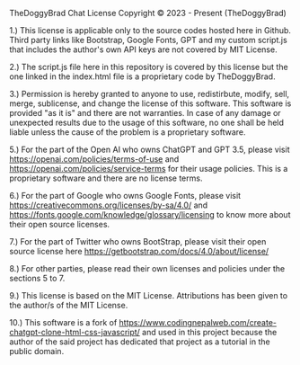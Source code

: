 TheDoggyBrad Chat License
Copyright © 2023 - Present (TheDoggyBrad)


1.) This license is applicable only to the source codes hosted here in Github. Third party links like Bootstrap, Google Fonts, GPT and my custom script.js that includes the author's own API keys are not covered by MIT License. 

2.) The script.js file here in this repository is covered by this license but the one linked in the index.html file is a proprietary code by TheDoggyBrad.

3.) Permission is hereby granted to anyone to use, redistirbute, modify, sell, merge, sublicense, and change the license of this software. This software is provided "as it is" and there are not warranties. In case of any damage or unexpected results due to the usage of this software, no one shall be held liable unless the cause of the problem is a proprietary software.

5.) For the part of the Open AI who owns ChatGPT and GPT 3.5, please visit https://openai.com/policies/terms-of-use and https://openai.com/policies/service-terms for their usage policies. This is a proprietary software and there are no license terms.

6.) For the part of Google who owns Google Fonts, please visit https://creativecommons.org/licenses/by-sa/4.0/ and https://fonts.google.com/knowledge/glossary/licensing to know more about their open source licenses.

7.) For the part of Twitter who owns BootStrap, please visit their open source license here https://getbootstrap.com/docs/4.0/about/license/

8.) For other parties, please read their own licenses and policies under the sections 5 to 7.

9.) This license is based on the MIT License. Attributions has been given to the author/s of the MIT License.

10.) This software is a fork of https://www.codingnepalweb.com/create-chatgpt-clone-html-css-javascript/ and used in this project because the author of the said project has dedicated that project as a tutorial in the public domain.